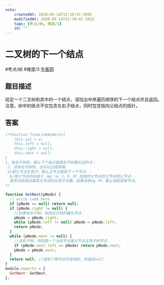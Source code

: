 ```yaml
---
note:
    createdAt: 2020-05-14T12:20:57.509Z
    modifiedAt: 2020-05-14T15:39:47.341Z
    tags: [考点/树, 难度/3]
    id: ""
---
```

# 二叉树的下一个结点
#考点/树 #难度/3 [牛客网](https://www.nowcoder.com/practice/9023a0c988684a53960365b889ceaf5e?tpId=13&tqId=11210&tPage=1&rp=1&ru=/ta/coding-interviews&qru=/ta/coding-interviews/question-ranking)
<!-- @crossnote.comment "id":"4c0065e2-31aa-42eb-a6e1-27cd3f4315a7" -->  
## 题目描述
给定一个二叉树和其中的一个结点，请找出中序遍历顺序的下一个结点并且返回。注意，树中的结点不仅包含左右子结点，同时包含指向父结点的指针。

## 答案

```javascript
/*function TreeLinkNode(x){
    this.val = x;
    this.left = null;
    this.right = null;
    this.next = null;
}
1、有右子树的，那么下个结点就是右子树最左边的点；
 2、没有右子树的，也可以分成两类，
 a)是父节点左孩子，那么父节点就是下一个节点 ；
  b)是父节点的右孩子（eg：H，J，K，M）找他的父节点的父节点的父节点...
  直到当前结点是其父节点的左孩子位置。如果没有eg：M，那么他就是尾节点。
*/

function GetNext(pNode) {
  // write code here
  if (pNode == null) return null;
  if (pNode.right != null) {
    //如果有右子树，则找右子树的最左节点
    pNode = pNode.right;
    while (pNode.left != null) pNode = pNode.left;
    return pNode;
  }
  while (pNode.next != null) {
    //没右子树，则找第一个当前节点是父节点左孩子的节点
    if (pNode.next.left == pNode) return pNode.next;
    pNode = pNode.next;
  }
  return null; //退到了根节点仍没找到，则返回null
}
module.exports = {
  GetNext: GetNext,
};

```